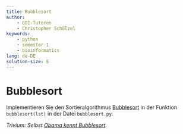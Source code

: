 ```yaml
---
title: Bubblesort
author:
    - GDI-Tutoren
    - Christopher Schölzel
keywords:
    - python
    - semester-1
    - bioinformatics
lang: de-DE
solution-size: 6
---
```


# Bubblesort

Implementieren Sie den Sortieralgorithmus [Bubblesort](https://en.wikipedia.org/wiki/Bubble_sort) in der Funktion `bubblesort(lst)` in der Datei `bubblesort.py`.

*Trivium: Selbst [Obama kennt Bubblesort](https://www.youtube.com/watch?v=k4RRi_ntQc8).*
